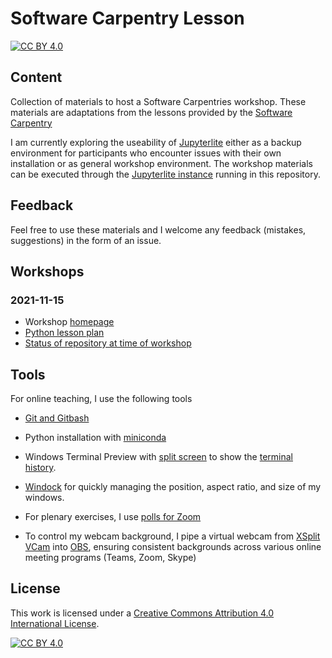 # Software Carpentry Lesson

[![CC BY 4.0][cc-by-shield]][cc-by]

## Content
Collection of materials to host a Software Carpentries workshop. These materials are adaptations from the lessons provided by the [Software Carpentry](https://software-carpentry.org/lessons/)

I am currently exploring the useability of [Jupyterlite](https://jupyterlite.readthedocs.io/en/latest/) either as a backup environment for participants who encounter issues with their own installation or as general workshop environment. The workshop materials can be executed through the [Jupyterlite instance](https://mwakok.github.io/software_carpentries/lab/index.html) running in this repository.

## Feedback
Feel free to use these materials and I welcome any feedback (mistakes, suggestions) in the form of an issue.

## Workshops

### 2021-11-15 

- Workshop [homepage](https://4turesearchdata-carpentries.github.io/2021-11-15-tudelft-online/)
- [Python lesson plan](/lesson_plans/2021_11_15_Python.md)
- [Status of repository at time of workshop](https://github.com/mwakok/software_carpentries/tree/0.0.1)

## Tools
For online teaching, I use the following tools

- [Git and Gitbash](https://gitforwindows.org/)

- Python installation with [miniconda](https://docs.conda.io/en/latest/miniconda.html)

- Windows Terminal Preview with [split screen](https://endjin.com/blog/2020/05/5-tips-for-an-awesome-windows-terminal-experience) to show the [terminal history](https://github.com/4TUResearchData-Carpentries/documentation/blob/master/command-history.md). 

- [Windock](https://www.ivanyu.ca/windock) for quickly managing the position, aspect ratio, and size of my windows. 

- For plenary exercises, I use [polls for Zoom](https://www.howtogeek.com/674907/how-to-create-polls-in-zoom-meetings/)

- To control my webcam background, I pipe a virtual webcam from [XSplit VCam](https://www.xsplit.com/vcam) into [OBS](https://obsproject.com/), ensuring consistent backgrounds across various online meeting programs (Teams, Zoom, Skype) 

## License

This work is licensed under a
[Creative Commons Attribution 4.0 International License][cc-by].

[![CC BY 4.0][cc-by-image]][cc-by]

[cc-by]: http://creativecommons.org/licenses/by/4.0/
[cc-by-image]: https://i.creativecommons.org/l/by/4.0/88x31.png
[cc-by-shield]: https://img.shields.io/badge/License-CC%20BY%204.0-lightgrey.svg
